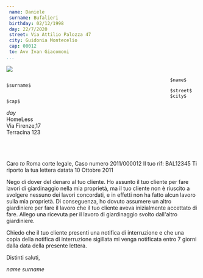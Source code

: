```yaml
--- 
 name: Daniele
 surname: Bufalieri
 birthday: 02/12/1998
 day: 22/7/2020
 street: Via Attilio Palozza 47
 city: Guidonia Montecelio
 cap: 00012
 to: Avv Ivan Giacomoni
...
```

![](C:\Users\danie\Documents\diana_app\src\assets\logo.png)

    															$name$ $surname$
    															$street$
    															$city$ $cap$

$day$ \
HomeLess \
Via Firenze,17 \
Terracina 123

\
\
\
Caro $to$
Roma corte legale, Caso numero 2011/000012
Il tuo rif: BAL12345
Ti riporto la tua lettera datata 10 Ottobre 2011

Nego di dover del denaro al tuo cliente. Ho assunto il tuo cliente per fare lavori di giardinaggio nella mia proprietà, ma il tuo cliente non è riuscito a svolgere nessuno dei lavori concordati, e in effetti non ha fatto alcun lavoro sulla mia proprietà.
Di conseguenza, ho dovuto assumere un altro giardiniere per fare il lavoro che il tuo cliente aveva inizialmente accettato di fare. Allego una ricevuta per il lavoro di giardinaggio svolto dall'altro giardiniere.

Chiedo che il tuo cliente presenti una notifica di interruzione e che una copia della notifica di interruzione sigillata mi venga notificata entro 7 giorni dalla data della presente lettera.

Distinti saluti,

$name$ $surname$
